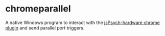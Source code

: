 # chromeparallel

A native Windows program to interact with the [jsPsych-hardware chrome plugin](https://github.com/rivasd/jsPsychHardware) and send parallel port triggers.
